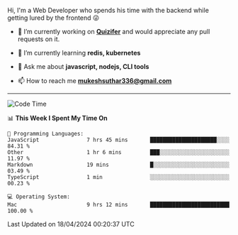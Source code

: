 Hi, I'm a Web Developer who spends his time with the backend while getting lured by the frontend 😜

- 🔭 I’m currently working on **[Quizifer](https://github.com/SutharMukesh/Quizifer/)** and would appreciate any pull requests on it.

- 🌱 I’m currently learning **redis, kubernetes**

- 💬 Ask me about **javascript, nodejs, CLI tools**

- 📫 How to reach me **mukeshsuthar336@gmail.com**

---
<!--START_SECTION:waka-->
![Code Time](http://img.shields.io/badge/Code%20Time-2%2C914%20hrs%2024%20mins-blue)

📊 **This Week I Spent My Time On** 

```text
💬 Programming Languages: 
JavaScript               7 hrs 45 mins       █████████████████████░░░░   84.31 % 
Other                    1 hr 6 mins         ███░░░░░░░░░░░░░░░░░░░░░░   11.97 % 
Markdown                 19 mins             █░░░░░░░░░░░░░░░░░░░░░░░░   03.49 % 
TypeScript               1 min               ░░░░░░░░░░░░░░░░░░░░░░░░░   00.23 % 

💻 Operating System: 
Mac                      9 hrs 12 mins       █████████████████████████   100.00 % 
```


 Last Updated on 18/04/2024 00:20:37 UTC
<!--END_SECTION:waka-->
